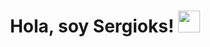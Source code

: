 <h1 align="center">
  <b>Hola, soy Sergioks!</b> <img src="https://media.giphy.com/media/hvRJCLFzcasrR4ia7z/giphy.gif" width="35">
</h1>

<!--
**sergioks/sergioks** is a ✨ _special_ ✨ repository because its `README.md` (this file) appears on your GitHub profile.

Here are some ideas to get you started:

- 🔭 I’m currently working on ...
- 🌱 I’m currently learning ...
- 👯 I’m looking to collaborate on ...
- 🤔 I’m looking for help with ...
- 💬 Ask me about ...
- 📫 How to reach me: ...
- 😄 Pronouns: ...
- ⚡ Fun fact: ...
-->
